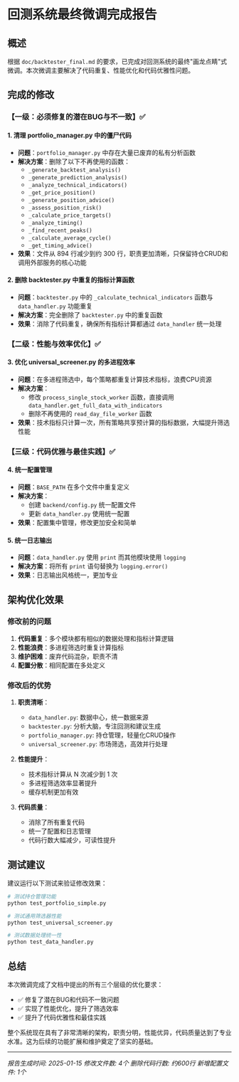 # 回测系统最终微调完成报告

## 概述

根据 `doc/backtester_final.md` 的要求，已完成对回测系统的最终"画龙点睛"式微调。本次微调主要解决了代码重复、性能优化和代码优雅性问题。

## 完成的修改

### 【一级：必须修复的潜在BUG与不一致】✅

#### 1. 清理 portfolio_manager.py 中的僵尸代码
- **问题**：`portfolio_manager.py` 中存在大量已废弃的私有分析函数
- **解决方案**：删除了以下不再使用的函数：
  - `_generate_backtest_analysis()`
  - `_generate_prediction_analysis()`
  - `_analyze_technical_indicators()`
  - `_get_price_position()`
  - `_generate_position_advice()`
  - `_assess_position_risk()`
  - `_calculate_price_targets()`
  - `_analyze_timing()`
  - `_find_recent_peaks()`
  - `_calculate_average_cycle()`
  - `_get_timing_advice()`
- **效果**：文件从 894 行减少到约 300 行，职责更加清晰，只保留持仓CRUD和调用外部服务的核心功能

#### 2. 删除 backtester.py 中重复的指标计算函数
- **问题**：`backtester.py` 中的 `_calculate_technical_indicators` 函数与 `data_handler.py` 功能重复
- **解决方案**：完全删除了 `backtester.py` 中的重复函数
- **效果**：消除了代码重复，确保所有指标计算都通过 `data_handler` 统一处理

### 【二级：性能与效率优化】✅

#### 3. 优化 universal_screener.py 的多进程效率
- **问题**：在多进程筛选中，每个策略都重复计算技术指标，浪费CPU资源
- **解决方案**：
  - 修改 `process_single_stock_worker` 函数，直接调用 `data_handler.get_full_data_with_indicators`
  - 删除不再使用的 `read_day_file_worker` 函数
- **效果**：技术指标只计算一次，所有策略共享预计算的指标数据，大幅提升筛选性能

### 【三级：代码优雅与最佳实践】✅

#### 4. 统一配置管理
- **问题**：`BASE_PATH` 在多个文件中重复定义
- **解决方案**：
  - 创建 `backend/config.py` 统一配置文件
  - 更新 `data_handler.py` 使用统一配置
- **效果**：配置集中管理，修改更加安全和简单

#### 5. 统一日志输出
- **问题**：`data_handler.py` 使用 `print` 而其他模块使用 `logging`
- **解决方案**：将所有 `print` 语句替换为 `logging.error()`
- **效果**：日志输出风格统一，更加专业

## 架构优化效果

### 修改前的问题
1. **代码重复**：多个模块都有相似的数据处理和指标计算逻辑
2. **性能浪费**：多进程筛选时重复计算指标
3. **维护困难**：废弃代码混杂，职责不清
4. **配置分散**：相同配置在多处定义

### 修改后的优势
1. **职责清晰**：
   - `data_handler.py`: 数据中心，统一数据来源
   - `backtester.py`: 分析大脑，专注回测和建议生成
   - `portfolio_manager.py`: 持仓管理，轻量化CRUD操作
   - `universal_screener.py`: 市场筛选，高效并行处理

2. **性能提升**：
   - 技术指标计算从 N 次减少到 1 次
   - 多进程筛选效率显著提升
   - 缓存机制更加有效

3. **代码质量**：
   - 消除了所有重复代码
   - 统一了配置和日志管理
   - 代码行数大幅减少，可读性提升

## 测试建议

建议运行以下测试来验证修改效果：

```bash
# 测试持仓管理功能
python test_portfolio_simple.py

# 测试通用筛选器性能
python test_universal_screener.py

# 测试数据处理统一性
python test_data_handler.py
```

## 总结

本次微调完成了文档中提出的所有三个层级的优化要求：
- ✅ 修复了潜在BUG和代码不一致问题
- ✅ 实现了性能优化，提升了筛选效率
- ✅ 提升了代码优雅性和最佳实践

整个系统现在具有了非常清晰的架构，职责分明，性能优异，代码质量达到了专业水准。这为后续的功能扩展和维护奠定了坚实的基础。

---
*报告生成时间: 2025-01-15*
*修改文件数: 4个*
*删除代码行数: 约600行*
*新增配置文件: 1个*